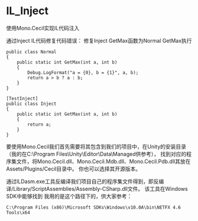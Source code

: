 # IL_Inject
使用Mono.Cecil实现IL代码注入

通过Inject IL代码修复代码错误： 修复Inject GetMax函数为Normal GetMax执行
```
public class Normal
{
    public static int GetMax(int a, int b)
    {
        Debug.LogFormat("a = {0}, b = {1}", a, b);
        return a > b ? a : b;
    }
}

[TestInject]
public class Inject
{
    public static int GetMax(int a, int b)
    {
        return a;
    }
}
```
要使用Mono.Cecil我们首先需要将其包含到我们的项目中，在Unity的安装目录（我的在C:\Program Files\Unity\Editor\Data\Managed供参考），
找到对应的程序集文件，将Mono.Cecil.dll、Mono.Cecil.Mdb.dll、Mono.Cecil.Pdb.dll其放在Assets/Plugins/Cecil目录中。
你也可以选择其开源版本。

通过ILDasm.exe工具反编译我们项目自己的程序集文件得到，即反编译/Library/ScriptAssemblies/Assembly-CSharp.dll文件。
该工具在Windows SDK中能够找到
我用的是这个路径下的，供大家参考：
```
C:\Program Files (x86)\Microsoft SDKs\Windows\v10.0A\bin\NETFX 4.6 Tools\x64
```


